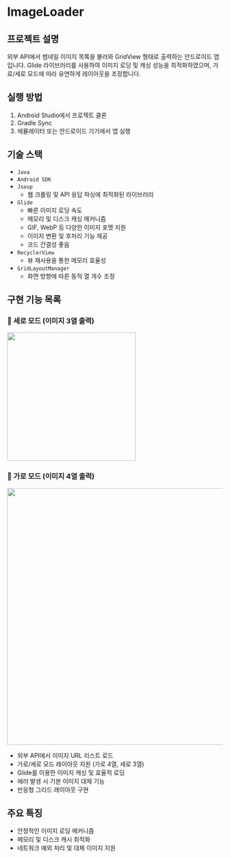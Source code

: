 # ImageLoader

## 프로젝트 설명
외부 API에서 썸네일 이미지 목록을 불러와 GridView 형태로 출력하는 안드로이드 앱입니다. 
Glide 라이브러리를 사용하여 이미지 로딩 및 캐싱 성능을 최적화하였으며, 가로/세로 모드에 따라 유연하게 레이아웃을 조정합니다.

## 실행 방법
1. Android Studio에서 프로젝트 클론
2. Gradle Sync
3. 에뮬레이터 또는 안드로이드 기기에서 앱 실행

## 기술 스택
- `Java`
- `Android SDK`
- `Jsoup`
  - 웹 크롤링 및 API 응답 파싱에 최적화된 라이브러리
- `Glide`
  - 빠른 이미지 로딩 속도
  - 메모리 및 디스크 캐싱 메커니즘
  - GIF, WebP 등 다양한 이미지 포맷 지원
  - 이미지 변환 및 후처리 기능 제공
  - 코드 간결성 좋음
- `RecyclerView`
  - 뷰 재사용을 통한 메모리 효율성
- `GridLayoutManager`
  - 화면 방향에 따른 동적 열 개수 조정

## 구현 기능 목록
### 🔻 세로 모드 (이미지 3열 출력)

<img src="https://raw.githubusercontent.com/yoondaeng/ImageLoader/7f2df69d0dafe663d2d913cec947f58cad76cc63/Screenshot_20250206_052017.png" width="300" height="auto">

### 🔻 가로 모드 (이미지 4열 출력)

<img src="https://raw.githubusercontent.com/yoondaeng/ImageLoader/7f2df69d0dafe663d2d913cec947f58cad76cc63/Screenshot_20250206_052047.png" width="600" height="auto">

- 외부 API에서 이미지 URL 리스트 로드
- 가로/세로 모드 레이아웃 지원 (가로 4열, 세로 3열)
- Glide를 이용한 이미지 캐싱 및 효율적 로딩
- 에러 발생 시 기본 이미지 대체 기능
- 반응형 그리드 레이아웃 구현

## 주요 특징
- 안정적인 이미지 로딩 메커니즘
- 메모리 및 디스크 캐시 최적화
- 네트워크 예외 처리 및 대체 이미지 지원
